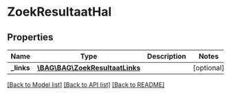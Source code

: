 # ZoekResultaatHal

## Properties
Name | Type | Description | Notes
------------ | ------------- | ------------- | -------------
**_links** | [**\BAG\BAG\ZoekResultaatLinks**](ZoekResultaatLinks.md) |  | [optional] 

[[Back to Model list]](../../README.md#documentation-for-models) [[Back to API list]](../../README.md#documentation-for-api-endpoints) [[Back to README]](../../README.md)

